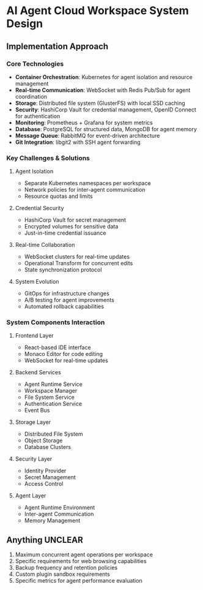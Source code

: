 # AI Agent Cloud Workspace System Design

## Implementation Approach

### Core Technologies
- **Container Orchestration**: Kubernetes for agent isolation and resource management
- **Real-time Communication**: WebSocket with Redis Pub/Sub for agent coordination
- **Storage**: Distributed file system (GlusterFS) with local SSD caching
- **Security**: HashiCorp Vault for credential management, OpenID Connect for authentication
- **Monitoring**: Prometheus + Grafana for system metrics
- **Database**: PostgreSQL for structured data, MongoDB for agent memory
- **Message Queue**: RabbitMQ for event-driven architecture
- **Git Integration**: libgit2 with SSH agent forwarding

### Key Challenges & Solutions
1. Agent Isolation
   - Separate Kubernetes namespaces per workspace
   - Network policies for inter-agent communication
   - Resource quotas and limits

2. Credential Security
   - HashiCorp Vault for secret management
   - Encrypted volumes for sensitive data
   - Just-in-time credential issuance

3. Real-time Collaboration
   - WebSocket clusters for real-time updates
   - Operational Transform for concurrent edits
   - State synchronization protocol

4. System Evolution
   - GitOps for infrastructure changes
   - A/B testing for agent improvements
   - Automated rollback capabilities

### System Components Interaction
1. Frontend Layer
   - React-based IDE interface
   - Monaco Editor for code editing
   - WebSocket for real-time updates

2. Backend Services
   - Agent Runtime Service
   - Workspace Manager
   - File System Service
   - Authentication Service
   - Event Bus

3. Storage Layer
   - Distributed File System
   - Object Storage
   - Database Clusters

4. Security Layer
   - Identity Provider
   - Secret Management
   - Access Control

5. Agent Layer
   - Agent Runtime Environment
   - Inter-agent Communication
   - Memory Management

## Anything UNCLEAR
1. Maximum concurrent agent operations per workspace
2. Specific requirements for web browsing capabilities
3. Backup frequency and retention policies
4. Custom plugin sandbox requirements
5. Specific metrics for agent performance evaluation